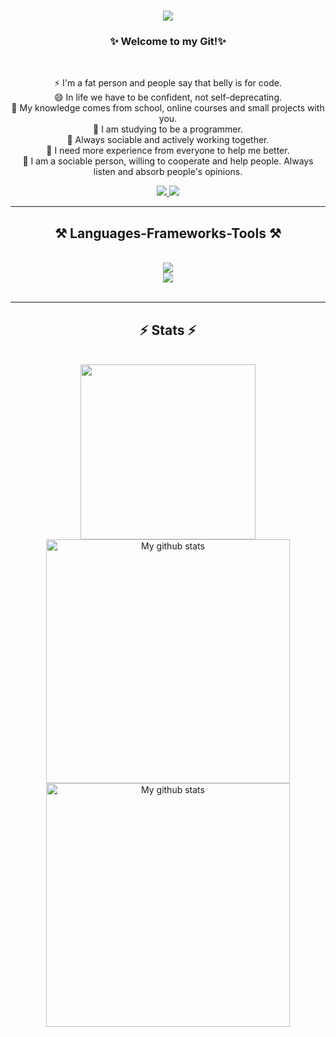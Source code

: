 <h1 align="center">
    <img src="https://readme-typing-svg.herokuapp.com/?font=Righteous&size=35&center=true&vCenter=true&width=500&height=70&duration=4000&lines=Hi+There!+👋;+I'm+ThanhHT!;" />
</h1>

<h3 align="center">✨ Welcome to my Git!✨ </h3>

<br/>

<div align="center">
 
⚡ I'm a fat person and people say that belly is for code. <br/>
😄 In life we ​​have to be confident, not self-deprecating.<br/>
🔭 My knowledge comes from school, online courses and small projects with you.<br/>
🌱 I am studying to be a programmer.<br/>
👯 Always sociable and actively working together.<br/>
🤔 I need more experience from everyone to help me better.<br/>
💬 I am a sociable person, willing to cooperate and help people. Always listen and absorb people's opinions.<br/>
 </div>
 
<div align="center"> 
  <a href="mailto:hotanthanhptg1@gmail.com">
    <img src="https://img.shields.io/badge/Gmail-D14836?style=for-the-badge&logo=gmail&logoColor=white" />
  </a>
  <a href="https://www.facebook.com/hotan.thanh.16" target="_blank">
    <img src="https://img.shields.io/badge/Facebook-1877F2?style=for-the-badge&logo=facebook&logoColor=white" target="_blank" />
  </a>
</div>

 <hr/>
 
<h2 align="center">⚒️ Languages-Frameworks-Tools ⚒️</h2>
<br/>
<div align="center">
    <img src="https://skillicons.dev/icons?i=cs,js,react,java,html,css,bootstrap" /><br>
    <img src="https://skillicons.dev/icons?i=vscode,git,figma,firebase,azure,aws,notion,pr,au" /><br>
</div>

<br/>


<hr/>

<h2 align="center">⚡ Stats ⚡</h2>
<br>
<div align=center>
  <img width=280 src="https://github-readme-stats.vercel.app/api/top-langs/?username=thanhht3001&layout=compact&theme=cobalt&hide_border=true" />
  <img width=390 src="https://github-readme-streak-stats.herokuapp.com?user=thanhht3001&theme=vue-dark&hide_border=true&date_format=M%20j%5B%2C%20Y%5D" alt="My github stats" /> <br/>
  <img width=390 align="center" src="https://github-readme-stats.vercel.app/api?username=thanhht3001&show_icons=true&include_all_commits=true&theme=cobalt&hide_border=true" alt="My github stats" /> <br/>
  
  
</div>

<br/><br/>

